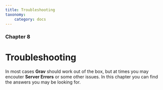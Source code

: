 ```yaml
---
title: Troubleshooting
taxonomy:
    category: docs
---
```


### Chapter 8

# Troubleshooting

In most cases **Grav** should work out of the box, but at times you may encouter **Server Errors** or some other issues.  In this chapter you can find the answers you may be looking for.
